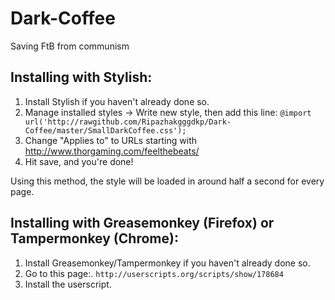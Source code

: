 Dark-Coffee
===========

Saving FtB from communism

Installing with Stylish:
--------

1. Install Stylish if you haven't already done so.
2. Manage installed styles -> Write new style, then add this line:
`@import url('http://rawgithub.com/Ripazhakgggdkp/Dark-Coffee/master/SmallDarkCoffee.css');`
4. Change "Applies to" to URLs starting with http://www.thorgaming.com/feelthebeats/
5. Hit save, and you're done!

Using this method, the style will be loaded in around half a second for every page.

Installing with Greasemonkey (Firefox) or Tampermonkey (Chrome):
--------

1. Install Greasemonkey/Tampermonkey if you haven't already done so.
2. Go to this page:.
`http://userscripts.org/scripts/show/178684`
3. Install the userscript.
